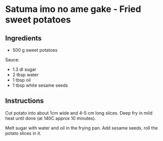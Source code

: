 Satuma imo no ame gake - Fried sweet potatoes
================

Ingredients
---------

* 500 g sweet potatoes

Sauce:

* 1.3 dl sugar
* 2 tbsp water
* 1 tbsp oil
* 1 tbsp white sesame seeds

Instructions
---------

Cut potato into about 1cm wide and 4-5 cm long slices. Deep fry in mild heat until done (at 140C approx 10 minutes).

Melt sugar with water and oil in the frying pan. Add sesame seeds, roll the potato slices in it.
